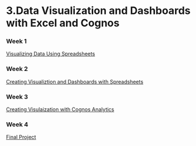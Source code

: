 # 3.Data Visualization and Dashboards with Excel and Cognos

### Week 1
[Visualizing Data Using Spreadsheets](https://github.com/TenzinTsundue/IBM-Data-Analyst-Professional-Certificate/tree/main/3.Data%20Visualization%20and%20Dashboards%20with%20Excel%20and%20Cognos/week%201)
### Week 2
[Creating Visualiztion and Dashboards with Spreadsheets]()
### Week 3
[Creating Visulaization with Cognos Analytics]()
### Week 4
[Final Project]()

